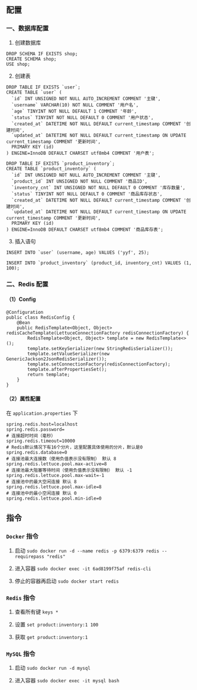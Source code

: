 ## 配置

### 一、数据库配置

1. 创建数据库
```
DROP SCHEMA IF EXISTS shop;
CREATE SCHEMA shop;
USE shop;
```

2. 创建表
```
DROP TABLE IF EXISTS `user`;
CREATE TABLE `user` (
  `id` INT UNSIGNED NOT NULL AUTO_INCREMENT COMMENT '主键',
  `username` VARCHAR(10) NOT NULL COMMENT '用户名',
  `age` TINYINT NOT NULL DEFAULT 1 COMMENT '年龄',
  `status` TINYINT NOT NULL DEFAULT 0 COMMENT '用户状态',
  `created_at` DATETIME NOT NULL DEFAULT current_timestamp COMMENT '创建时间',
  `updated_at` DATETIME NOT NULL DEFAULT current_timestamp ON UPDATE current_timestamp COMMENT '更新时间',
  PRIMARY KEY (id)
) ENGINE=InnoDB DEFAULT CHARSET utf8mb4 COMMENT '用户表';

DROP TABLE IF EXISTS `product_inventory`;
CREATE TABLE `product_inventory` (
  `id` INT UNSIGNED NOT NULL AUTO_INCREMENT COMMENT '主键',
  `product_id` INT UNSIGNED NOT NULL COMMENT '商品ID',
  `inventory_cnt` INT UNSIGNED NOT NULL DEFAULT 0 COMMENT '库存数量',
  `status` TINYINT NOT NULL DEFAULT 0 COMMENT '商品库存状态',
  `created_at` DATETIME NOT NULL DEFAULT current_timestamp COMMENT '创建时间',
  `updated_at` DATETIME NOT NULL DEFAULT current_timestamp ON UPDATE current_timestamp COMMENT '更新时间',
  PRIMARY KEY (id)
) ENGINE=InnoDB DEFAULT CHARSET utf8mb4 COMMENT '商品库存表';
```

3. 插入语句
```
INSERT INTO `user` (username, age) VALUES ('yyf', 25);

INSERT INTO `product_inventory` (product_id, inventory_cnt) VALUES (1, 100);
```

### 二、Redis 配置

#### （1）Config

```
@Configuration
public class RedisConfig {
    @Bean
    public RedisTemplate<Object, Object> redisCacheTemplate(LettuceConnectionFactory redisConnectionFactory) {
        RedisTemplate<Object, Object> template = new RedisTemplate<>();
        template.setKeySerializer(new StringRedisSerializer());
        template.setValueSerializer(new GenericJackson2JsonRedisSerializer());
        template.setConnectionFactory(redisConnectionFactory);
        template.afterPropertiesSet();
        return template;
    }
}
```

#### （2）属性配置

在 `application.properties` 下
```
spring.redis.host=localhost
spring.redis.password=
# 连接超时时间（毫秒）
spring.redis.timeout=10000
# Redis默认情况下有16个分片，这里配置具体使用的分片，默认是0
spring.redis.database=0
# 连接池最大连接数（使用负值表示没有限制） 默认 8
spring.redis.lettuce.pool.max-active=8
# 连接池最大阻塞等待时间（使用负值表示没有限制） 默认 -1
spring.redis.lettuce.pool.max-wait=-1
# 连接池中的最大空闲连接 默认 8
spring.redis.lettuce.pool.max-idle=8
# 连接池中的最小空闲连接 默认 0
spring.redis.lettuce.pool.min-idle=0
```



## 指令

### `Docker` 指令

1. 启动 `sudo docker run -d --name redis -p 6379:6379 redis --requirepass "redis"`

2. 进入容器 `sudo docker exec -it 6ad8199f75af redis-cli`

3. 停止的容器再启动 `sudo docker start redis`

### `Redis` 指令

1. 查看所有键 `keys *`

2. 设置 `set product:inventory:1 100`

3. 获取 `get product:inventory:1`

### `MySQL` 指令

1. 启动 `sudo docker run -d mysql`

2. 进入容器 `sudo docker exec -it mysql bash`